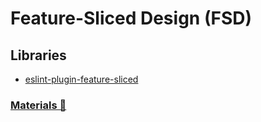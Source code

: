 # Feature-Sliced Design (FSD)

## Libraries

- [eslint-plugin-feature-sliced](https://github.com/conarti/eslint-plugin-feature-sliced)

### [Materials 📂](./materials.md)
